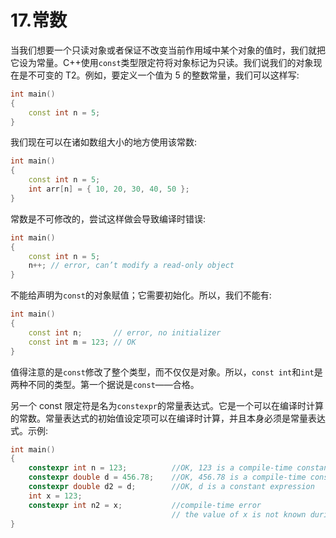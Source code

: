 # 17.常数

当我们想要一个只读对象或者保证不改变当前作用域中某个对象的值时，我们就把它设为常量。C++使用`const`类型限定符将对象标记为只读。我们说我们的对象现在是不可变的 T2。例如，要定义一个值为 5 的整数常量，我们可以这样写:

```cpp
int main()
{
    const int n = 5;
}

```

我们现在可以在诸如数组大小的地方使用该常数:

```cpp
int main()
{
    const int n = 5;
    int arr[n] = { 10, 20, 30, 40, 50 };
}

```

常数是不可修改的，尝试这样做会导致编译时错误:

```cpp
int main()
{
    const int n = 5;
    n++; // error, can’t modify a read-only object
}

```

不能给声明为`const`的对象赋值；它需要初始化。所以，我们不能有:

```cpp
int main()
{
    const int n;       // error, no initializer
    const int m = 123; // OK
}

```

值得注意的是`const`修改了整个类型，而不仅仅是对象。所以，`const int`和`int`是两种不同的类型。第一个据说是`const`——合格。

另一个 const 限定符是名为`constexpr`的常量表达式。它是一个可以在编译时计算的常数。常量表达式的初始值设定项可以在编译时计算，并且本身必须是常量表达式。示例:

```cpp
int main()
{
    constexpr int n = 123;          //OK, 123 is a compile-time constant // expression
    constexpr double d = 456.78;    //OK, 456.78 is a compile-time constant // expression
    constexpr double d2 = d;        //OK, d is a constant expression
    int x = 123;
    constexpr int n2 = x;           //compile-time error
                                    // the value of x is not known during // compile-time
}

```